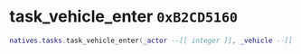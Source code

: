 # task_vehicle_enter `0xB2CD5160`

```lua
natives.tasks.task_vehicle_enter(_actor --[[ integer ]], _vehicle --[[ integer ]], _unk2 --[[ integer ]], _unk3 --[[ integer ]])
```
